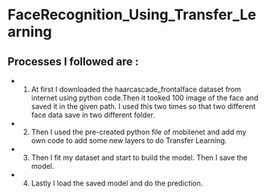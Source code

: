 # FaceRecognition_Using_Transfer_Learning
## Processes I followed are :
* 1. At first I downloaded the haarcascade_frontalface dataset from internet using python code.Then it tooked 100 image of the face and saved it in the given path. I used this two times so that two different face data save in two different folder.
* 2. Then I used the pre-created python file of mobilenet and add my own code to add some new layers to do Transfer Learning.
* 3. Then I fit my dataset and start to build the model. Then I save the model.
* 4. Lastly I load the saved model and do the prediction.

